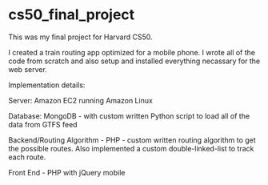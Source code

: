 cs50_final_project
==================

This was my final project for Harvard CS50.

I created a train routing app optimized for a mobile phone. I wrote all of the code from scratch and also setup and installed everything necassary for the web server. 

Implementation details:

Server: Amazon EC2 running Amazon Linux

Database: MongoDB - with custom written Python script to load all of the data from GTFS feed

Backend/Routing Algorithm - PHP - custom written routing algorithm to get the possible routes. Also implemented a custom double-linked-list to track each route.

Front End - PHP with jQuery mobile

